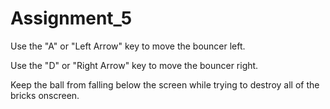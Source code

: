# Assignment_5

Use the "A" or "Left Arrow" key to move the bouncer left.

Use the "D" or "Right Arrow" key to move the bouncer right.

Keep the ball from falling below the screen while trying to destroy all of the bricks onscreen.
